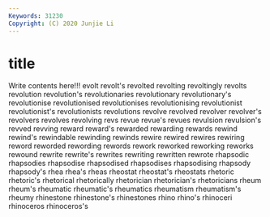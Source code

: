 ```yaml
---
Keywords: 31230
Copyright: (C) 2020 Junjie Li
---
```


# title

Write contents here!!!
evolt 
revolt's 
revolted 
revolting 
revoltingly 
revolts 
revolution 
revolution's 
revolutionaries
revolutionary 
revolutionary's 
revolutionise 
revolutionised 
revolutionises 
revolutionising 
revolutionist 
revolutionist's 
revolutionists 
revolutions
revolve 
revolved 
revolver 
revolver's 
revolvers 
revolves 
revolving 
revs 
revue 
revue's
revues 
revulsion 
revulsion's 
revved 
revving 
reward 
reward's 
rewarded 
rewarding 
rewards
rewind 
rewind's 
rewindable 
rewinding 
rewinds 
rewire 
rewired 
rewires 
rewiring 
reword
reworded 
rewording 
rewords 
rework 
reworked 
reworking 
reworks 
rewound 
rewrite 
rewrite's
rewrites 
rewriting 
rewritten 
rewrote 
rhapsodic 
rhapsodies 
rhapsodise 
rhapsodised 
rhapsodises 
rhapsodising
rhapsody 
rhapsody's 
rhea 
rhea's 
rheas 
rheostat 
rheostat's 
rheostats 
rhetoric 
rhetoric's
rhetorical 
rhetorically 
rhetorician 
rhetorician's 
rhetoricians 
rheum 
rheum's 
rheumatic 
rheumatic's 
rheumatics
rheumatism 
rheumatism's 
rheumy 
rhinestone 
rhinestone's 
rhinestones 
rhino 
rhino's 
rhinoceri 
rhinoceros
rhinoceros's 
